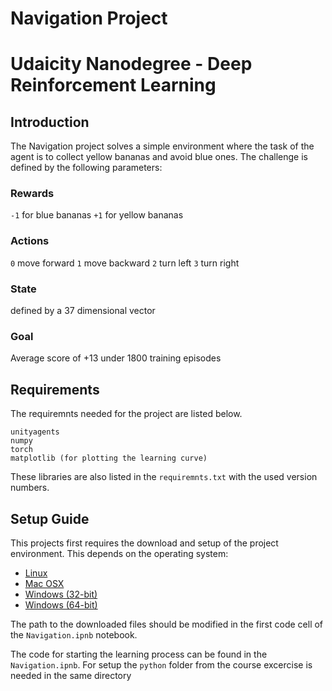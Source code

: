 # Navigation Project
# Udaicity Nanodegree - Deep Reinforcement Learning

## Introduction

The Navigation project solves a simple environment where the task of the agent is to collect yellow bananas and avoid blue ones. The challenge is defined by the following parameters:

### Rewards
`-1` for blue bananas
`+1` for yellow bananas

### Actions 
`0` move forward
`1` move backward
`2` turn left
`3` turn right

### State
defined by a 37 dimensional vector

### Goal
Average score of +13
under 1800 training episodes

## Requirements
The requiremnts needed for the project are listed below.
```
unityagents
numpy
torch
matplotlib (for plotting the learning curve)
```

These libraries are also listed in the `requiremnts.txt` with the used version numbers.

## Setup Guide
This projects first requires the download and setup of the project environment. This depends on the operating system:

 - [Linux](https://s3-us-west-1.amazonaws.com/udacity-drlnd/P1/Banana/Banana_Linux.zip)
 - [Mac OSX](https://s3-us-west-1.amazonaws.com/udacity-drlnd/P1/Banana/Banana.app.zip)
 - [Windows (32-bit)](https://s3-us-west-1.amazonaws.com/udacity-drlnd/P1/Banana/Banana_Windows_x86.zip)
 - [Windows (64-bit)](https://s3-us-west-1.amazonaws.com/udacity-drlnd/P1/Banana/Banana_Windows_x86_64.zip)

The path to the downloaded files should be modified in the first code cell of the `Navigation.ipnb` notebook.

The code for starting the learning process can be found in the `Navigation.ipnb`. For setup the `python` folder from the course excercise is needed in the same directory